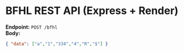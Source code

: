 # BFHL REST API (Express + Render)

**Endpoint:** `POST /bfhl`  
**Body:**
```json
{ "data": ["a","1","334","4","R","$"] }
